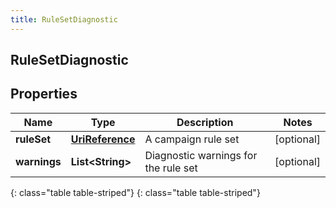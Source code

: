 ```yaml
---
title: RuleSetDiagnostic
---
```

## RuleSetDiagnostic


## Properties

| Name | Type | Description | Notes |
| ------------ | ------------- | ------------- | ------------- |
| **ruleSet** | [**UriReference**](UriReference.html) | A campaign rule set |  [optional] |
| **warnings** | **List&lt;String&gt;** | Diagnostic warnings for the rule set |  [optional] |
{: class="table table-striped"}
{: class="table table-striped"}


